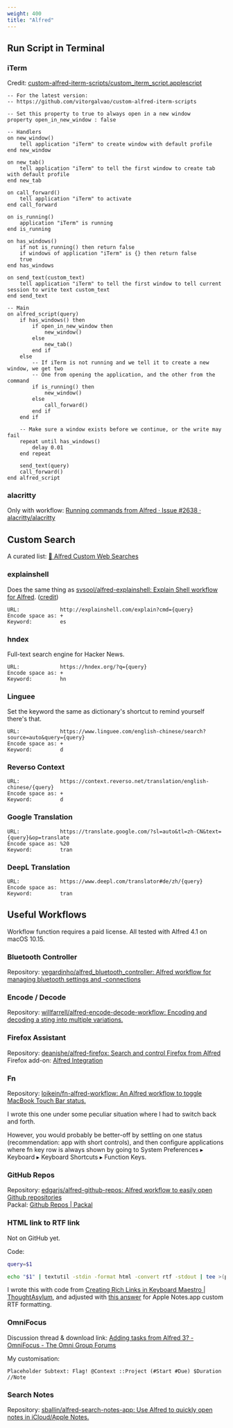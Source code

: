 ```yaml
---
weight: 400
title: "Alfred"
---
```


## Run Script in Terminal

### iTerm

Credit: [custom-alfred-iterm-scripts/custom_iterm_script.applescript](https://github.com/vitorgalvao/custom-alfred-iterm-scripts/blob/master/custom_iterm_script.applescript)

```AppleScript
-- For the latest version:
-- https://github.com/vitorgalvao/custom-alfred-iterm-scripts

-- Set this property to true to always open in a new window
property open_in_new_window : false

-- Handlers
on new_window()
    tell application "iTerm" to create window with default profile
end new_window

on new_tab()
    tell application "iTerm" to tell the first window to create tab with default profile
end new_tab

on call_forward()
    tell application "iTerm" to activate
end call_forward

on is_running()
    application "iTerm" is running
end is_running

on has_windows()
    if not is_running() then return false
    if windows of application "iTerm" is {} then return false
    true
end has_windows

on send_text(custom_text)
    tell application "iTerm" to tell the first window to tell current session to write text custom_text
end send_text

-- Main
on alfred_script(query)
    if has_windows() then
        if open_in_new_window then
            new_window()
        else
            new_tab()
        end if
    else
        -- If iTerm is not running and we tell it to create a new window, we get two
        -- One from opening the application, and the other from the command
        if is_running() then
            new_window()
        else
            call_forward()
        end if
    end if

    -- Make sure a window exists before we continue, or the write may fail
    repeat until has_windows()
        delay 0.01
    end repeat

    send_text(query)
    call_forward()
end alfred_script
```

### alacritty

Only with workflow: [Running commands from Alfred · Issue #2638 · alacritty/alacritty](https://github.com/alacritty/alacritty/issues/2638#issuecomment-677601694)

## Custom Search

A curated list: [🎩 Alfred Custom Web Searches](https://alfred.pory.app/)

### explainshell

Does the same thing as [svsool/alfred-explainshell: Explain Shell workflow for Alfred](https://github.com/svsool/alfred-explainshell). \([credit](https://www.alfredforum.com/topic/3070-manpages-using-explainshellcom/?do=findComment&comment=21096)\)

```text
URL:             http://explainshell.com/explain?cmd={query}
Encode space as: +
Keyword:         es
```

### hndex

Full-text search engine for Hacker News.

```text
URL:             https://hndex.org/?q={query}
Encode space as: +
Keyword:         hn
```

### Linguee

Set the keyword the same as dictionary's shortcut to remind yourself there's that.

```text
URL:             https://www.linguee.com/english-chinese/search?source=auto&query={query}
Encode space as: +
Keyword:         d
```

### Reverso Context

```text
URL:             https://context.reverso.net/translation/english-chinese/{query}
Encode space as: +
Keyword:         d
```

### Google Translation

```text
URL:             https://translate.google.com/?sl=auto&tl=zh-CN&text={query}&op=translate
Encode space as: %20
Keyword:         tran
```

### DeepL Translation

```text
URL:             https://www.deepl.com/translator#de/zh/{query}
Encode space as: 
Keyword:         tran
```

## Useful Workflows

Workflow function requires a paid license. All tested with Alfred 4.1 on macOS 10.15.

### Bluetooth Controller

Repository: [vegardinho/alfred_bluetooth_controller: Alfred workflow for managing bluetooth settings and -connections](https://github.com/vegardinho/alfred_bluetooth_controller)

### Encode / Decode

Repository: [willfarrell/alfred-encode-decode-workflow: Encoding and decoding a sting into multiple variations.](https://github.com/willfarrell/alfred-encode-decode-workflow)

### Firefox Assistant

Repository: [deanishe/alfred-firefox: Search and control Firefox from Alfred](https://github.com/deanishe/alfred-firefox)  
Firefox add-on: [Alfred Integration](https://addons.mozilla.org/en-US/firefox/addon/alfred-launcher-integration/)

### Fn

Repository: [loikein/fn-alfred-workflow: An Alfred workflow to toggle MacBook Touch Bar status.](https://github.com/loikein/fn-alfred-workflow/tree/main)

I wrote this one under some peculiar situation where I had to switch back and forth.

However, you would probably be better-off by settling on one status \(recommendation: app with short controls\), and then configure applications where fn key row is always shown by going to System Preferences ▸ Keyboard ▸ Keyboard Shortcuts ▸ Function Keys.

### GitHub Repos

Repository: [edgarjs/alfred-github-repos: Alfred workflow to easily open Github repositories](https://github.com/edgarjs/alfred-github-repos)  
Packal: [Github Repos \| Packal](https://www.packal.org/workflow/github-repos-0)


### HTML link to RTF link

Not on GitHub yet.

Code:

```sh
query=$1

echo "$1" | textutil -stdin -format html -convert rtf -stdout | tee >(pbcopy -pboard general -Prefer public.rtf)
```

I wrote this with code from [Creating Rich Links in Keyboard Maestro | ThoughtAsylum](https://www.thoughtasylum.com/2022/02/26/creating-rich-links-in-keyboard-maestro/), and adjusted with [this answer](https://apple.stackexchange.com/a/444986) for Apple Notes.app custom RTF formatting.

### OmniFocus

Discussion thread & download link: [Adding tasks from Alfred 3? - OmniFocus - The Omni Group Forums](https://discourse.omnigroup.com/t/adding-tasks-from-alfred-3/35232/22)

My customisation:

```text
Placeholder Subtext: Flag! @Context ::Project (#Start #Due) $Duration //Note
```

### Search Notes

Repository: [sballin/alfred-search-notes-app: Use Alfred to quickly open notes in iCloud/Apple Notes.](https://github.com/sballin/alfred-search-notes-app)
